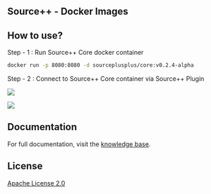 Source++ - Docker Images
---

## How to use?

Step - 1 : Run Source++ Core docker container

```bash
docker run -p 8080:8080 -d sourceplusplus/core:v0.2.4-alpha
```

Step - 2 : Connect to Source++ Core container via Source++ Plugin

![](https://raw.githubusercontent.com/sourceplusplus/Assistant/v0.2.4-alpha/docs/images/screenshots/2019-05-11%2010-24-01.png)

![](https://raw.githubusercontent.com/sourceplusplus/Assistant/v0.2.4-alpha/docs/images/screenshots/2019-06-14%2021-19-46.png)

## Documentation

For full documentation, visit the [knowledge base](https://sourceplusplus.com/knowledge).

## License

[Apache License 2.0](https://github.com/sourceplusplus/Assistant/blob/master/LICENSE)
